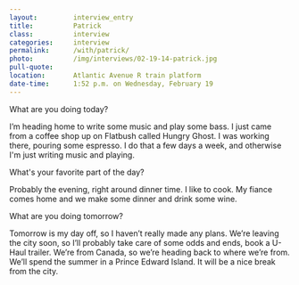 ```yaml
---
layout:         interview_entry
title:          Patrick
class:          interview
categories:     interview
permalink:      /with/patrick/
photo:          /img/interviews/02-19-14-patrick.jpg
pull-quote:
location:       Atlantic Avenue R train platform
date-time:      1:52 p.m. on Wednesday, February 19
---
```

<p class="question">What are you doing today?</p>
<p>I’m heading home to write some music and play some bass. I just came from a coffee shop up on Flatbush called Hungry Ghost. I was working there, pouring some espresso. I do that a few days a week, and otherwise I'm just writing music and playing.</p>

<p class="question">What's your favorite part of the day?</p>
<p>Probably the evening, right around dinner time. I like to cook. My fiance comes home and we make some dinner and drink some wine.</p>

<p class="question">What are you doing tomorrow?</p>
<p>Tomorrow is my day off, so I haven’t really made any plans. We’re leaving the city soon, so I’ll probably take care of some odds and ends, book a U-Haul trailer. We’re from Canada, so we’re heading back to where we’re from. We’ll spend the summer in a Prince Edward Island. It will be a nice break from the city.</p>

